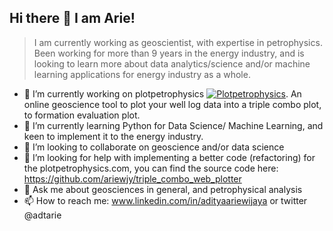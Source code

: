 ## Hi there 👋 I am Arie!

> I am currently working as geoscientist, with expertise in petrophysics. Been working for more than 9 years in the energy industry, and is looking to learn more about data analytics/science and/or machine learning applications for energy industry as a whole.

- 🔭 I’m currently working on plotpetrophysics [![Plotpetrophysics](https://static.streamlit.io/badges/streamlit_badge_black_white.svg)](https://plotpetrophysics.streamlit.app/). An online geoscience tool to plot your well log data into a triple combo plot, to formation evaluation plot. 
- 🌱 I’m currently learning Python for Data Science/ Machine Learning, and keen to implement it to the energy industry. 
- 👯 I’m looking to collaborate on geoscience and/or data science
- 🤔 I’m looking for help with implementing a better code (refactoring) for the plotpetrophysics.com, you can find the source code here: https://github.com/ariewjy/triple_combo_web_plotter
- 💬 Ask me about geosciences in general, and petrophysical analysis
- 📫 How to reach me: www.linkedin.com/in/adityaariewijaya or twitter @adtarie


